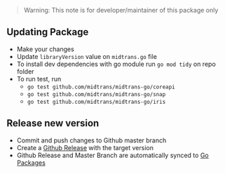 > Warning: This note is for developer/maintainer of this package only

## Updating Package
- Make your changes
- Update `libraryVersion` value on `midtrans.go` file
- To install dev dependencies with go module run `go mod tidy` on repo folder
- To run test, run 
  - `go test github.com/midtrans/midtrans-go/coreapi`
  - `go test github.com/midtrans/midtrans-go/snap`
  - `go test github.com/midtrans/midtrans-go/iris`

## Release new version
- Commit and push changes to Github master branch
- Create a [Github Release](https://github.com/Midtrans/midtrans-go/releases) with the target version
- Github Release and Master Branch are automatically synced to [Go Packages](https://pkg.go.dev/github.com/midtrans/midtrans-go)